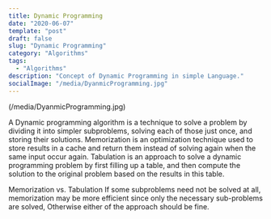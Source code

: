 ```yaml
---
title: Dynamic Programming
date: "2020-06-07"
template: "post"
draft: false
slug: "Dynamic Programming"
category: "Algorithms"
tags:
  - "Algorithms"
description: "Concept of Dynamic Programming in simple Language."
socialImage: "/media/DyanmicProgramming.jpg"
---
```


(/media/DyanmicProgramming.jpg)

A Dynamic programming algorithm is a technique to solve a problem by dividing it into simpler subproblems, solving each of those just once, and storing their solutions.
Memorization is an optimization technique used to store results in a cache and return them instead of solving again when the same input occur again.
Tabulation is an approach to solve a dynamic programming problem by first filling up a table, and then compute the solution to the original problem based on the results in this table.

Memorization vs. Tabulation
If some subproblems need not be solved at all, memorization may be more efficient since only the necessary sub-problems are solved, Otherwise either of the approach should be fine.